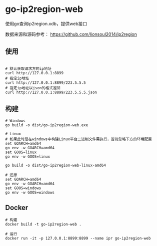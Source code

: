 # go-ip2region-web

使用go查询ip2region.xdb，提供web接口

数据来源和源码参考： https://github.com/lionsoul2014/ip2region

## 使用

```shell

# 默认获取请求方的ip地址
curl http://127.0.0.1:8899
# 指定ip地址
curl http://127.0.0.1:8899/223.5.5.5
# 指定ip地址以json的格式返回
curl http://127.0.0.1:8899/223.5.5.5.json

```

## 构建

```shell
# Windows 
go build -o dist/go-ip2region-web.exe

# Linux
# 如果此时是在windows中构建Linux平台二进制文件需执行，否则忽略下方的环境配置
set GOARCH=amd64
go env -w GOARCH=amd64
set GOOS=linux
go env -w GOOS=linux

go build -o dist/go-ip2region-web-linux-amd64

# 还原
set GOARCH=amd64
go env -w GOARCH=amd64
set GOOS=windows
go env -w GOOS=windows
```

## Docker

```shell
# 构建
docker build -t go-ip2region-web .

# 运行
docker run -it -p 127.0.0.1:8899:8899 --name ipr go-ip2region-web
```